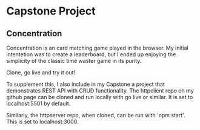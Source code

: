 # Capstone Project
## Concentration


Concentration is an card matching game played in the browser.
My initial intentetion was to create a leaderboard, but I ended up enjoying the simplicity of the classic time waster game in its purity.

Clone, go live and try it out!

To supplement this, I also include in my Capstone a project that demonstrates REST API with CRUD functionality.
The httpclient repo on my github page can be cloned and run locally with go live or similar. 
It is set to localhost:5501 by default.

Similarly, the httpserver repo, when cloned, can be run with 'npm start'.
This is set to localhost:3000.

